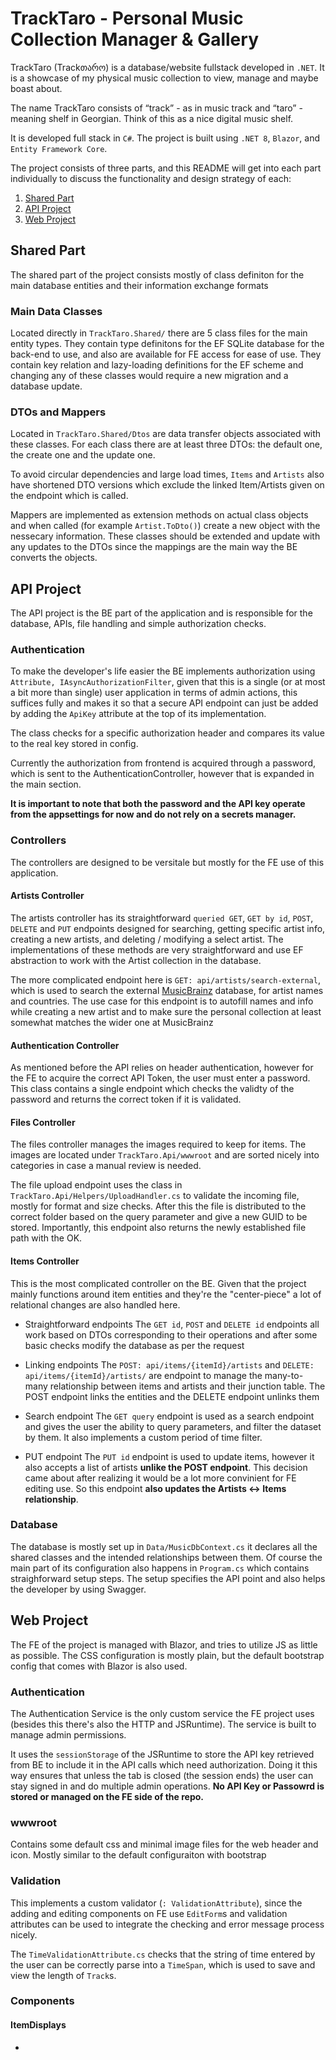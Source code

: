 # TrackTaro - Personal Music Collection Manager & Gallery

TrackTaro (Trackთარო) is a database/website fullstack developed in `.NET`.
It is a showcase of my physical music collection to view, manage and maybe boast about.

The name TrackTaro consists of “track” - as in music track and “taro” - meaning shelf in Georgian. Think of this as a nice digital music shelf.

It is developed full stack in `C#`. The project is built using `.NET 8`, `Blazor`, and `Entity Framework Core`.

The project consists of three parts, and this README will get into each part individually to discuss
the functionality and design strategy of each:

1. [Shared Part](#shared-part)
2. [API Project](#api-project)
3. [Web Project](#web-project)

## Shared Part

The shared part of the project consists mostly of class definiton for the main database entities and
their information exchange formats

### Main Data Classes

Located directly in `TrackTaro.Shared/` there are 5 class files for the main entity types.
They contain type definitons for the EF SQLite database for the back-end to use, and also are available
for FE access for ease of use. They contain key relation and lazy-loading definitions for the EF
scheme and changing any of these classes would require a new migration and a database update.

### DTOs and Mappers

Located in `TrackTaro.Shared/Dtos` are data transfer objects associated with these classes. For each
class there are at least three DTOs: the default one, the create one and the update one.

To avoid circular dependencies and large load times, `Items` and `Artists` also have shortened DTO
versions which exclude the linked Item/Artists given on the endpoint which is called.

Mappers are implemented as extension methods on actual class objects and when called (for example `Artist.ToDto()`)
create a new object with the nessecary information. These classes should be extended and update with
any updates to the DTOs since the mappings are the main way the BE converts the objects.

## API Project

The API project is the BE part of the application and is responsible for the database, APIs, file handling
and simple authorization checks.

### Authentication

To make the developer's life easier the BE implements authorization using `Attribute, IAsyncAuthorizationFilter`,
given that this is a single (or at most a bit more than single) user application in terms of admin actions,
this suffices fully and makes it so that a secure API endpoint can just be added by adding the
`ApiKey` attribute at the top of its implementation.

The class checks for a specific authorization header and compares its value to the real key stored in config.

Currently the authorization from frontend is acquired through a password, which is sent to the AuthenticationController,
however that is expanded in the main section.

**It is important to note that both the password and the API key operate from the appsettings for now
and do not rely on a secrets manager.**

### Controllers

The controllers are designed to be versitale but mostly for the FE use of this application.

#### Artists Controller

The artists controller has its straightforward `queried GET`, `GET by id`, `POST`, `DELETE` and `PUT`
endpoints designed for searching, getting specific artist info, creating a new artists, and deleting / modifying
a select artist. The implementations of these methods are very straightforward and use EF abstraction
to work with the Artist collection in the database.

The more complicated endpoint here is `GET: api/artists/search-external`, which is used to search the
external [MusicBrainz](https://musicbrainz.org/doc/MusicBrainz_API) database, for artist names and countries. The 
use case for this endpoint is to autofill names and info while creating a new artist and to make sure
the personal collection at least somewhat matches the wider one at MusicBrainz

#### Authentication Controller

As mentioned before the API relies on header authentication, however for the FE to acquire the correct
API Token, the user must enter a password. This class contains a single endpoint which checks the validty
of the password and returns the correct token if it is validated.

#### Files Controller

The files controller manages the images required to keep for items. The images are located under
`TrackTaro.Api/wwwroot` and are sorted nicely into categories in case a manual review is needed.

The file upload endpoint uses the class in `TrackTaro.Api/Helpers/UploadHandler.cs` to validate the
incoming file, mostly for format and size checks. After this the file is distributed to the correct
folder based on the query parameter and give a new GUID to be stored. Importantly, this endpoint also
returns the newly established file path with the OK.

#### Items Controller

This is the most complicated controller on the BE. Given that the project mainly functions around
item entities and they're the "center-piece" a lot of relational changes are also handled here.

* Straightforward endpoints
The `GET id`, `POST` and `DELETE id` endpoints all work based on DTOs corresponding to their operations
and after some basic checks modify the database as per the request

* Linking endpoints
The `POST: api/items/{itemId}/artists` and `DELETE: api/items/{itemId}/artists/` are endpoint to manage
the many-to-many relationship between items and artists and their junction table. The POST endpoint 
links the entities and the DELETE endpoint unlinks them

* Search endpoint
The `GET query` endpoint is used as a search endpoint and gives the user the ability to query parameters,
and filter the dataset by them. It also implements a custom period of time filter.

* PUT endpoint
The `PUT id` endpoint is used to update items, however it also accepts a list of artists **unlike
the POST endpoint**. This decision came about after realizing it would be a lot more convinient for
FE editing use. So this endpoint **also updates the Artists <-> Items relationship**.

### Database

The database is mostly set up in `Data/MusicDbContext.cs` it declares all the shared classes and the
intended relationships between them. Of course the main part of its configuration also happens in `Program.cs`
which contains straighforward setup steps. The setup specifies the API point and also helps the
developer by using Swagger.

## Web Project

The FE of the project is managed with Blazor, and tries to utilize JS as little as possible. The CSS
configuration is mostly plain, but the default bootstrap config that comes with Blazor is also used.

### Authentication

The Authentication Service is the only custom service the FE project uses (besides this there's also
the HTTP and JSRuntime). The service is built to manage admin permissions.

It uses the `sessionStorage` of the JSRuntime to store the API key retrieved from BE to include it in
the API calls which need authorization. Doing it this way ensures that unless the tab is closed (the
session ends) the user can stay signed in and do multiple admin operations. **No API Key or Passowrd
is stored or managed on the FE side of the repo.**

### wwwroot

Contains some default css and minimal image files for the web header and icon. Mostly similar
to the default configuraiton with bootstrap

### Validation

This implements a custom validator (`: ValidationAttribute`), since the adding and editing components
on FE use `EditForm`s and validation attributes can be used to integrate the checking and error message process
nicely.

The `TimeValidationAttribute.cs` checks that the string of time entered by the user can be correctly
parse into a `TimeSpan`, which is used to save and view the length of `Track`s.

### Components

#### ItemDisplays
* 